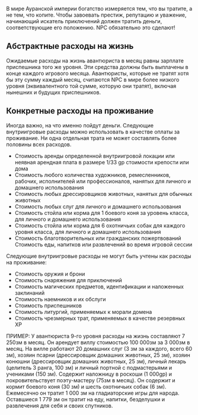 В мире Ауранской империи богатство измеряется тем, что вы тратите, а не тем, что копите. Чтобы завоевать престиж, репутацию и уважение, начинающий искатель приключений должен тратить деньги, соответствующие его положению. NPC обязательно это сделают!

## Абстрактные расходы на жизнь
Ожидаемые расходы на жизнь авантюриста в месяц равны зарплате приспешника того же уровня. Эти средства должны быть выплачены в конце каждого игрового месяца. Авантюристы, которые не тратят хотя бы эту сумму каждый месяц, считаются NPC в мире более низкого уровня (эквивалентного той сумме, которую они тратят), включая нынешних и будущих приспешников.

## Конкретные расходы на проживание
Иногда важно, на что именно пойдут деньги. Следующие внутриигровые расходы можно использовать в качестве оплаты за проживание. Ни одна отдельная трата не может составлять более половины всех расходов.
- Стоимость аренды определенной внутриигровой локации или неявная арендная плата в размере 1/33 gp стоимости крепости или дома 
- Стоимость любого количества художников, ремесленников, рабочих, исполнителей или профессионалов, нанятых для личного и домашнего использования 
- Стоимость любых дрессировщиков животных, нанятых для обычных животных 
- Стоимость любых слуг для личного и домашнего использования
- Стоимость стойла или корма для 1 боевого коня за уровень класса, для личного и домашнего использования 
- Стоимость стойла или корма для 6 охотничьих собак для каждого уровня класса, для личного и домашнего использования
- Стоимость благотворительных или гражданских пожертвований Стоимость еды, напитков или развлечений во время игровой сессии

Следующие внутриигровые расходы не могут быть учтены как расходы на проживание:
- Стоимость оружия и брони
- Стоимость снаряжения для приключений
- Стоимость магических предметов, идентификации и наложенных заклинаний
- Стоимость наемников и их обслуги
- Стоимость приспешников
- Стоимость литургий, применяемых к морали домена
- Стоимость чрезмерных трат, применяемых в качестве резервных XP

ПРИМЕР: У авантюриста 9-го уровня расходы на жизнь составляют 7 250зм в месяц. Он арендует виллу стоимостью 100 000зм за 3 000зм в месяц. На вилле работают 20 домашних слуг (3 зм за каждого, всего 60 зм), хозяин псарни (дрессировщик домашних животных, 25 зм), хозяин конюшни (дрессировщик домашних животных, 25 зм), личный лекарь (целитель 3 ранга, 100 зм) и личный портной с подмастерьями и учениками (150 зм). Содержит наложницу в роскоши (1 000gp) и покровительствует поэту-мастеру (75зм в месяц). Он содержит и кормит боевого коня (30 зм) и шесть охотничьих собак (6 зм). Ежемесячно он тратит 1 000 зм на гладиаторские игры для народа. Оставшиеся 1 779 зм он тратит на еду, напитки, безделушки и развлечения для себя и своих спутников.